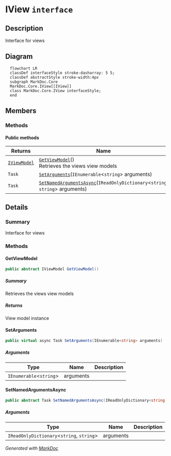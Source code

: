 # IView `interface`

## Description
Interface for views

## Diagram
```mermaid
  flowchart LR
  classDef interfaceStyle stroke-dasharray: 5 5;
  classDef abstractStyle stroke-width:4px
  subgraph MarkDoc.Core
  MarkDoc.Core.IView[[IView]]
  class MarkDoc.Core.IView interfaceStyle;
  end
```

## Members
### Methods
#### Public  methods
| Returns | Name |
| --- | --- |
| [`IViewModel`](./IViewModel.md) | [`GetViewModel`](#getviewmodel)()<br>Retrieves the views view models |
| `Task` | [`SetArguments`](#setarguments)(`IEnumerable`&lt;`string`&gt; arguments) |
| `Task` | [`SetNamedArgumentsAsync`](#setnamedargumentsasync)(`IReadOnlyDictionary`&lt;`string`, `string`&gt; arguments) |

## Details
### Summary
Interface for views

### Methods
#### GetViewModel
```csharp
public abstract IViewModel GetViewModel()
```
##### Summary
Retrieves the views view models

##### Returns
View model instance

#### SetArguments
```csharp
public virtual async Task SetArguments(IEnumerable<string> arguments)
```
##### Arguments
| Type | Name | Description |
| --- | --- | --- |
| `IEnumerable`&lt;`string`&gt; | arguments |   |

#### SetNamedArgumentsAsync
```csharp
public abstract Task SetNamedArgumentsAsync(IReadOnlyDictionary<string, string> arguments)
```
##### Arguments
| Type | Name | Description |
| --- | --- | --- |
| `IReadOnlyDictionary`&lt;`string`, `string`&gt; | arguments |   |

*Generated with* [*MarkDoc*](https://github.com/hailstorm75/MarkDoc.Core)
